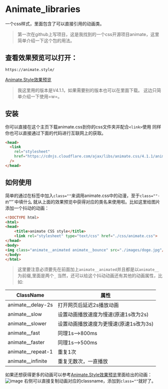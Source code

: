 # Animate_libraries
一个css样式，里面包含了可以直接引用的动画类。
>第一次在github上写项目，这是我找到的一个css开源项目animate，这里简单介绍一下这个包的用法。

## 查看效果预览可以打开：
```shell
https://animate.style/
```
[Animate.Style效果预览](https://animate.style/)
>我这里用的版本是V4.1.1，如果需要别的版本也可以在里面下载。
>这边只简单介绍一下使用=w=。
## 安装
你可以直接在这个主页下载animate.css到你的css文件夹并配合`<link>`使用
同样你也可以直接通过下面的代码进行互联网上的获取。
```html
<head>
  <link
    rel="stylesheet"
    href="https://cdnjs.cloudflare.com/ajax/libs/animate.css/4.1.1/animate.min.css"
  />
</head>
```
## 如何使用
简单的通过在标签中加入`class=""`来调用animate.css中的动漫，至于`class=""·的`""`中填什么
就从上面的效果预览中获得对应的类名来使用啦。比如这里给图片添加一个抖动的动画：
```html
<!DOCTYPE html>
<html>
<head>
	<title>animate CSS style</title>
	<link rel="stylesheet" type="text/css" href="./css/animate.css">
</head>
<body>
<img class="animate__animated animate__bounce" src="./images/doge.jpg"/>
</body>
</html>
```
>这里要注意必须要先在前面加上`animate__animated`并且都是以`animate__`为前缀,里面是两个`_`
当然，还可以给这个抖动动画还有其他的动画属性，比如:

|ClassName|属性|
| --- | --- |
|animate__delay-2s|打开网页后延迟2s播放动画|
|animate__slow|设置动画播放速度为慢速(原速1s改为2s)|
|animate__slower|设置动画播放速度为更慢速(原速1s改为3s)|
|animate__fast|同理1s-->800ms|
|animate__faster|同理1s-->500ms|
|animate__repeat-1|重复1次|
|animate__infinite|重复无数次，一直播放|

如果还想获得更多的动画可以参考[Animate.Style效果预览](https://animate.style/)里面给出的动画：
![image](https://user-images.githubusercontent.com/57565901/120014447-a7154500-c014-11eb-8b29-5e8492f48962.png)
右侧可以直接复制动画对应的classname，添加到`class=""`就好了。
